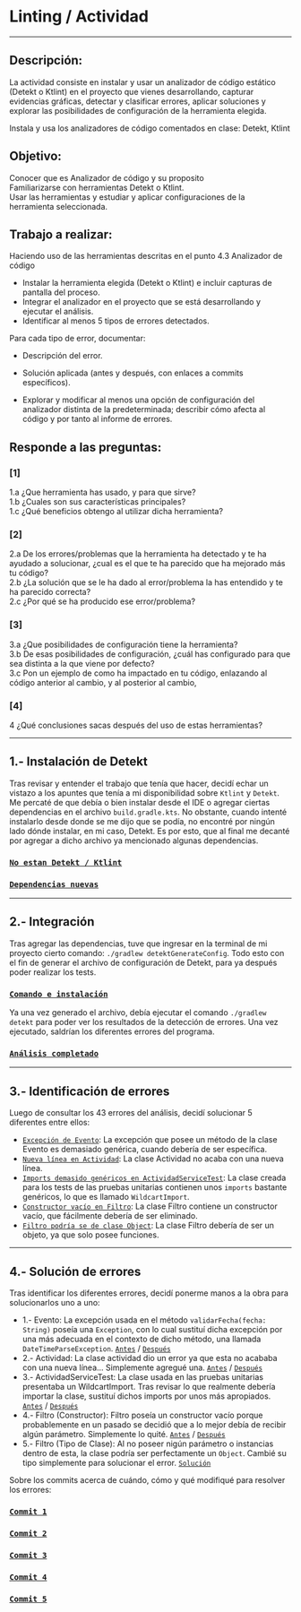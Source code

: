# Linting / Actividad

---

## Descripción:

La actividad consiste en instalar y usar un analizador de código estático (Detekt o Ktlint) en el proyecto que vienes desarrollando, capturar evidencias gráficas, detectar y clasificar errores, aplicar soluciones y explorar las posibilidades de configuración de la herramienta elegida.

Instala y usa los analizadores de código comentados en clase: Detekt, Ktlint 

## Objetivo:

Conocer que es Analizador de código y su proposito  
Familiarizarse con herramientas Detekt o Ktlint.  
Usar las herramientas y estudiar y aplicar configuraciones de la herramienta seleccionada.

## Trabajo a realizar:

Haciendo uso de las herramientas descritas en el punto 4.3 Analizador de código  

- Instalar la herramienta elegida (Detekt o Ktlint) e incluir capturas de pantalla del proceso.
- Integrar el analizador en el proyecto que se está desarrollando y ejecutar el análisis.
- Identificar al menos 5 tipos de errores detectados.

Para cada tipo de error, documentar:

- Descripción del error.
- Solución aplicada (antes y después, con enlaces a commits específicos).

- Explorar y modificar al menos una opción de configuración del analizador distinta de la predeterminada; describir cómo afecta al código y por tanto al informe de errores.

## Responde a las preguntas:

### [1]

1.a ¿Que herramienta has usado, y para que sirve?  
1.b ¿Cuales son sus características principales?  
1.c ¿Qué beneficios obtengo al utilizar dicha herramienta?

### [2]

2.a De los errores/problemas que la herramienta ha detectado y te ha ayudado a solucionar, ¿cual es el que te ha parecido que ha mejorado más tu código?  
2.b ¿La solución que se le ha dado al error/problema la has entendido y te ha parecido correcta?  
2.c ¿Por qué se ha producido ese error/problema?

### [3]

3.a ¿Que posibilidades de configuración tiene la herramienta?  
3.b De esas posibilidades de configuración, ¿cuál has configurado para que sea distinta a la que viene por defecto?  
3.c Pon un ejemplo de como ha impactado en tu código, enlazando al código anterior al cambio, y al posterior al cambio,

### [4]

4 ¿Qué conclusiones sacas después del uso de estas herramientas?

---

## 1.- Instalación de Detekt

Tras revisar y entender el trabajo que tenía que hacer, decidí echar un vistazo a los apuntes que tenía a mi disponibilidad sobre `Ktlint` y `Detekt`. Me percaté de que debía o bien instalar desde el IDE o agregar ciertas dependencias en el archivo `build.gradle.kts`. No obstante, cuando intenté instalarlo desde donde se me dijo que se podía, no encontré por ningún lado dónde instalar, en mi caso, Detekt. Es por esto, que al final me decanté por agregar a dicho archivo ya mencionado algunas dependencias.

### [`No estan Detekt / Ktlint`](https://github.com/moraalees/TaskManagerEntornos/blob/cristian/images/test/Captura%20de%20pantalla%202025-05-17%20123301.png)

### [`Dependencias nuevas`](https://github.com/moraalees/TaskManagerEntornos/blob/cristian/images/test/Captura%20de%20pantalla%202025-05-17%20123329.png)

---

## 2.- Integración

Tras agregar las dependencias, tuve que ingresar en la terminal de mi proyecto cierto comando: `./gradlew detektGenerateConfig`. Todo esto con el fin de generar el archivo de configuración de Detekt, para ya después poder realizar los tests.

### [`Comando e instalación`](https://github.com/moraalees/TaskManagerEntornos/blob/cristian/images/test/Captura%20de%20pantalla%202025-05-17%20123507.png)

Ya una vez generado el archivo, debía ejecutar el comando `./gradlew detekt` para poder ver los resultados de la detección de errores. Una vez ejecutado, saldrían los diferentes errores del programa.

### [`Análisis completado`](https://github.com/moraalees/TaskManagerEntornos/blob/cristian/images/test/Captura%20de%20pantalla%202025-05-17%20123640.png)

---

## 3.- Identificación de errores

Luego de consultar los 43 errores del análisis, decidí solucionar 5 diferentes entre ellos:

- [`Excepción de Evento`](https://github.com/moraalees/TaskManagerEntornos/blob/cristian/images/test/Captura%20de%20pantalla%202025-05-17%20124225.png): La excepción que posee un método de la clase Evento es demasiado genérica, cuando debería de ser específica.
- [`Nueva línea en Actividad`](https://github.com/moraalees/TaskManagerEntornos/blob/cristian/images/test/Captura%20de%20pantalla%202025-05-17%20124522.png): La clase Actividad no acaba con una nueva línea.
- [`Imports demasido genéricos en ActividadServiceTest`](https://github.com/moraalees/TaskManagerEntornos/blob/cristian/images/test/Captura%20de%20pantalla%202025-05-17%20124815.png): La clase creada para los tests de las pruebas unitarias contienen unos `imports` bastante genéricos, lo que es llamado `WildcartImport`.
- [`Constructor vacío en Filtro`](https://github.com/moraalees/TaskManagerEntornos/blob/cristian/images/test/Captura%20de%20pantalla%202025-05-17%20125026.png): La clase Filtro contiene un constructor vacío, que fácilmente debería de ser eliminado.
- [`Filtro podría se de clase Object`](https://github.com/moraalees/TaskManagerEntornos/blob/cristian/images/test/Captura%20de%20pantalla%202025-05-17%20125205.png): La clase Filtro debería de ser un objeto, ya que solo posee funciones.

---

## 4.- Solución de errores

Tras identificar los diferentes errores, decidí ponerme manos a la obra para solucionarlos uno a uno:

* 1.- Evento: La excepción usada en el método `validarFecha(fecha: String)` poseía una `Exception`, con lo cual sustituí dicha excepción por una más adecuada en el contexto de dicho método, una llamada `DateTimeParseException`. [`Antes`](https://github.com/moraalees/TaskManagerEntornos/blob/cristian/images/test/Captura%20de%20pantalla%202025-05-17%20124259.png) / [`Después`](https://github.com/moraalees/TaskManagerEntornos/blob/cristian/images/test/Captura%20de%20pantalla%202025-05-17%20124251.png)
* 2.- Actividad: La clase actividad dio un error ya que esta no acababa con una nueva línea... Simplemente agregué una. [`Antes`](https://github.com/moraalees/TaskManagerEntornos/blob/cristian/images/test/Captura%20de%20pantalla%202025-05-17%20124621.png) / [`Después`](https://github.com/moraalees/TaskManagerEntornos/blob/cristian/images/test/Captura%20de%20pantalla%202025-05-17%20124628.png)
* 3.- ActividadServiceTest: La clase usada en las pruebas unitarias presentaba un WildcartImport. Tras revisar lo que realmente debería importar la clase, sustituí dichos imports por unos más apropiados. [`Antes`](https://github.com/moraalees/TaskManagerEntornos/blob/cristian/images/test/Captura%20de%20pantalla%202025-05-17%20124800.png) / [`Después`](https://github.com/moraalees/TaskManagerEntornos/blob/cristian/images/test/Captura%20de%20pantalla%202025-05-17%20124930.png)
* 4.- Filtro (Constructor): Filtro poseía un constructor vacío porque probablemente en un pasado se decidió que a lo mejor debía de recibir algún parámetro. Simplemente lo quité. [`Antes`](https://github.com/moraalees/TaskManagerEntornos/blob/cristian/images/test/Captura%20de%20pantalla%202025-05-17%20125031.png) / [`Después`](https://github.com/moraalees/TaskManagerEntornos/blob/cristian/images/test/Captura%20de%20pantalla%202025-05-17%20125036.png)
* 5.- Filtro (Tipo de Clase): Al no poseer nigún parámetro o instancias dentro de esta, la clase podría ser perfectamente un `Object`. Cambié su tipo simplemente para solucionar el error. [`Solución`](https://github.com/moraalees/TaskManagerEntornos/blob/cristian/images/test/Captura%20de%20pantalla%202025-05-17%20125405.png)

Sobre los commits acerca de cuándo, cómo y qué modifiqué para resolver los errores:

### [`Commit 1`]()
### [`Commit 2`]()
### [`Commit 3`]()
### [`Commit 4`]()
### [`Commit 5`]()
